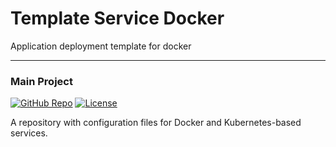 # Template Service Docker
Application deployment template for docker

-----

### Main Project
[![GitHub Repo](https://img.shields.io/badge/GitHub-Repo-blue?logo=github&style=plastic)](https://github.com/KNOSERO/docker_services)
[![License](https://img.shields.io/github/license/KNOSERO/docker_services?style=plastic)](https://github.com/KNOSERO/docker_services/blob/master/LICENSE)

A repository with configuration files for Docker and Kubernetes-based services.